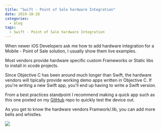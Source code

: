 ```yaml
---
title: "Swift - Point of Sale hardware Integration"
date: 2019-10-28
categories:
  - blog
tags:
  - Swift - Point of Sale hardware Integration
---
```


When newer iOS Developers ask me how to add hardware integration for a Mobile - Point of Sale solution, I usually show them live examples.

Most vendors provide hardware specific custom Frameworks or Static libs to install in xcode projects.

Since Objective C has been around much longer than Swift, the hardware vendors will tipically provide working demo apps written in Objective C.  If you're writing a new Swift app, you'll end up having to write a Swift version.

From a best practices standpoint I recommend making a quick app such as this one posted on my [GitHub](https://github.com/cjazz/DTDevDemo) repo to quickly test the device out.

As you get to know the hardware vendors Framwork/.lib, you can add more bells and whistles.

![](https://cjazz.github.io/assets/images/infinea-mpos-flat.png)
